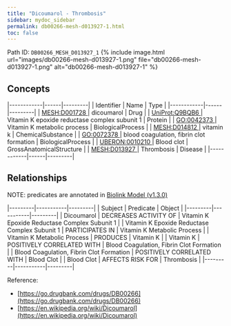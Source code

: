```yaml
---
title: "Dicoumarol - Thrombosis"
sidebar: mydoc_sidebar
permalink: db00266-mesh-d013927-1.html
toc: false 
---
```



Path ID: `DB00266_MESH_D013927_1`
{% include image.html url="images/db00266-mesh-d013927-1.png" file="db00266-mesh-d013927-1.png" alt="db00266-mesh-d013927-1" %}

## Concepts

|------------|------|---------|
| Identifier | Name | Type    |
|------------|------|---------|
| <a href="https://identifiers.org/MESH:D001728">MESH:D001728 </a> | dicoumarol | Drug |
| <a href="https://identifiers.org/UniProt:Q9BQB6">UniProt:Q9BQB6 </a> | Vitamin K epoxide reductase complex subunit 1 | Protein |
| <a href="https://identifiers.org/GO:0042373">GO:0042373 </a> | Vitamin K metabolic process | BiologicalProcess |
| <a href="https://identifiers.org/MESH:D014812">MESH:D014812 </a> | vitamin k | ChemicalSubstance |
| <a href="https://identifiers.org/GO:0072378">GO:0072378 </a> | blood coagulation, fibrin clot formation | BiologicalProcess |
| <a href="https://identifiers.org/UBERON:0010210">UBERON:0010210 </a> | Blood clot | GrossAnatomicalStructure |
| <a href="https://identifiers.org/MESH:D013927">MESH:D013927 </a> | Thrombosis | Disease |
|------------|------|---------|

## Relationships


NOTE: predicates are annotated in <a href="https://github.com/biolink/biolink-model/releases/tag/v1.3.0">Biolink Model (v1.3.0)</a>

|---------|-----------|---------|
| Subject | Predicate | Object  |
|---------|-----------|---------|
| Dicoumarol | DECREASES ACTIVITY OF | Vitamin K Epoxide Reductase Complex Subunit 1 |
| Vitamin K Epoxide Reductase Complex Subunit 1 | PARTICIPATES IN | Vitamin K Metabolic Process |
| Vitamin K Metabolic Process | PRODUCES | Vitamin K |
| Vitamin K | POSITIVELY CORRELATED WITH | Blood Coagulation, Fibrin Clot Formation |
| Blood Coagulation, Fibrin Clot Formation | POSITIVELY CORRELATED WITH | Blood Clot |
| Blood Clot | AFFECTS RISK FOR | Thrombosis |
|---------|-----------|---------|

Reference: 
  - [https://go.drugbank.com/drugs/DB00266](https://go.drugbank.com/drugs/DB00266)
  - [https://en.wikipedia.org/wiki/Dicoumarol](https://en.wikipedia.org/wiki/Dicoumarol)
